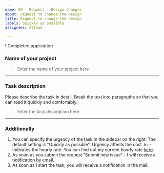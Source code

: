 ```yaml
---
name: EN - Request - Design changes
about: Request to change the design
title: Request to change the design
labels: Quickly as possible
assignees: Attvud

---
```


! Completed application

### Name of your project

> Enter the name of your project here

<hr>

### Task description

Please describe the task in detail. Break the text into paragraphs so that you can read it quickly and comfortably.

> Enter the task description here

<hr>

### Additionally

1. You can specify the urgency of the task in the sidebar on the right. The default setting is "Quickly as possible". Urgency affects the cost. `hr` - indicates the hourly rate. You can find out my current hourly rate [here](https://www.upwork.com/freelancers/~0170447014dabc3e62).
2. As soon as you submit the request "Submit new issue" - I will receive a notification by email.
3. As soon as I start the task, you will receive a notification in the mail.
